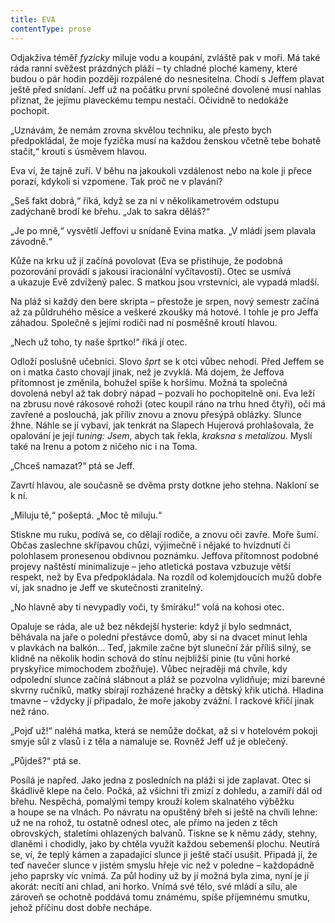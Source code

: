 ```yaml
---
title: EVA
contentType: prose
---
```


<section>

Odjakživa téměř _fyzicky_ miluje vodu a koupání, zvláště pak v moři. Má také ráda ranní svěžest prázdných pláží – ty chladné ploché kameny, které budou o pár hodin později rozpálené do nesnesitelna. Chodí s Jeffem plavat ještě před snídaní. Jeff už na počátku první společné dovolené musí nahlas přiznat, že jejímu plaveckému tempu nestačí. Očividně to nedokáže pochopit.

„Uznávám, že nemám zrovna skvělou techniku, ale přesto bych předpokládal, že moje fyzička musí na každou ženskou včetně tebe bohatě stačit,“ kroutí s úsměvem hlavou.

Eva ví, že tajně zuří. V běhu na jakoukoli vzdálenost nebo na kole ji přece porazí, kdykoli si vzpomene. Tak proč ne v plavání?

„Seš fakt dobrá,“ říká, když se za ní v několikametrovém odstupu zadýchaně brodí ke břehu. „Jak to sakra děláš?“

„Je po mně,“ vysvětlí Jeffovi u snídaně Evina matka. „V mládí jsem plavala závodně.“

Kůže na krku už jí začíná povolovat (Eva se přistihuje, že podobná pozorování provádí s jakousi iracionální vyčítavostí). Otec se usmívá a ukazuje Evě zdvižený palec. S matkou jsou vrstevníci, ale vypadá mladší.

Na pláž si každý den bere skripta – přestože je srpen, nový semestr začíná až za půldruhého měsíce a veškeré zkoušky má hotové. I tohle je pro Jeffa záhadou. Společně s jejími rodiči nad ní posměšně kroutí hlavou.

„Nech už toho, ty naše šprtko!“ říká jí otec.

Odloží poslušně učebnici. Slovo _šprt_ se k otci vůbec nehodí. Před Jeffem se on i matka často chovají jinak, než je zvyklá. Má dojem, že Jeffova přítomnost je změnila, bohužel spíše k horšímu. Možná ta společná dovolená nebyl až tak dobrý nápad – pozvali ho pochopitelně oni. Eva leží na zbrusu nové rákosové rohoži (otec koupil ráno na trhu hned čtyři), oči má zavřené a poslouchá, jak příliv znovu a znovu přesýpá oblázky. Slunce žhne. Náhle se jí vybaví, jak tenkrát na Slapech Hujerová prohlašovala, že opalování je její _tuning: Jsem_, abych tak řekla, _kraksna s metalízou_. Myslí také na Irenu a potom z ničeho nic i na Toma.

„Chceš namazat?“ ptá se Jeff.

Zavrtí hlavou, ale současně se dvěma prsty dotkne jeho stehna. Nakloní se k ní.

„Miluju tě,“ pošeptá. „Moc tě miluju.“

Stiskne mu ruku, podívá se, co dělají rodiče, a znovu oči zavře. Moře šumí. Občas zaslechne skřípavou chůzi, výjimečně i nějaké to hvízdnutí či polohlasem pronesenou obdivnou poznámku. Jeffova přítomnost podobné projevy naštěstí minimalizuje – jeho atletická postava vzbuzuje větší respekt, než by Eva předpokládala. Na rozdíl od kolemjdoucích mužů dobře ví, jak snadno je Jeff ve skutečnosti zranitelný.

„No hlavně aby ti nevypadly voči, ty šmíráku!“ volá na kohosi otec.

Opaluje se ráda, ale už bez někdejší hysterie: když jí bylo sedmnáct, běhávala na jaře o polední přestávce domů, aby si na dvacet minut lehla v plavkách na balkón… Teď, jakmile začne být sluneční žár příliš silný, se klidně na několik hodin schová do stínu nejbližší pinie (tu vůni horké pryskyřice mimochodem zbožňuje). Vůbec nejraději má chvíle, kdy odpolední slunce začíná slábnout a pláž se pozvolna vylidňuje; mizí barevné skvrny ručníků, matky sbírají rozházené hračky a dětský křik utichá. Hladina tmavne – vždycky jí připadalo, že moře jakoby zvážní. I rackové křičí jinak než ráno.

„Pojď už!“ naléhá matka, která se nemůže dočkat, až si v hotelovém pokoji smyje sůl z vlasů i z těla a namaluje se. Rovněž Jeff už je oblečený.

„Půjdeš?“ ptá se.

Posílá je napřed. Jako jedna z posledních na pláži si jde zaplavat. Otec si škádlivě klepe na čelo. Počká, až všichni tři zmizí z dohledu, a zamíří dál od břehu. Nespěchá, pomalými tempy krouží kolem skalnatého výběžku a houpe se na vlnách. Po návratu na opuštěný břeh si ještě na chvíli lehne: už ne na rohož, tu ostatně odnesl otec, ale přímo na jeden z těch obrovských, staletími ohlazených balvanů. Tiskne se k němu zády, stehny, dlaněmi i chodidly, jako by chtěla využít každou sebemenší plochu. Neutírá se, ví, že teplý kámen a zapadající slunce ji ještě stačí usušit. Připadá jí, že teď navečer slunce v jistém smyslu hřeje víc než v poledne – každopádně jeho paprsky víc vnímá. Za půl hodiny už by jí možná byla zima, nyní je jí akorát: necítí ani chlad, ani horko. Vnímá své tělo, své mládí a sílu, ale zároveň se ochotně poddává tomu známému, spíše příjemnému smutku, jehož příčinu dost dobře nechápe.

</section>
